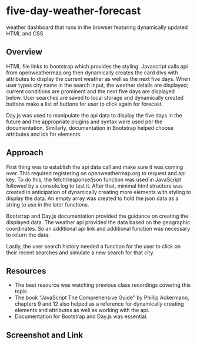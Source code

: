 # five-day-weather-forecast 

weather dashboard that runs in the browser featuring dynamically updated HTML and CSS

## Overview

HTML file links to bootstrap which provides the styling.  Javascript calls api from openweathermap.org then dynamically creates the card divs with attributes to display the current weather as well as the next five days.  When user types city name in the search input, the weather details are displayed; current conditions are prominent and the next five days are displayed below.  User searches are saved to local storage and dynamically created buttons make a list of buttons for user to click again for forecast.

Day.js was used to manipulate the api data to display the five days in the future and the appropriate plugins and syntax were used per the documentation.  Similarly, documentation in Bootstrap helped choose attributes and ids for elements.

## Approach

First thing was to establish the api data call and make sure it was coming over.  This required registering on openweathermap.org to request and api key.  To do this, the fetch/response/json function was used in JavaScript followed by a console.log to test it.   After that, minimal html structure was created in anticipation of dynamically creating more elements with styling to display the data.  An empty array was created to hold the json data as a string to use in the later functions.

Bootstrap and Day.js documentation provided the guidance on creating the displayed data. The weather api provided the data based on the geographic coordinates.  So an additional api link and additional function was necessary to return the data.

Lastly, the user search history needed a function for the user to click on their recent searches and simulate a new search for that city.

## Resources

 - The best resource was watching previous class recordings covering this topic.
 - The book "JavaScript The Comprehensive Guide" by Phillip Ackermann, chapters 9 and 12 also helped as a reference for dynamically creating elements and attributes as well as working with the api.
 - Documentation for Bootstrap and Day.js was essential. 

 ## Screenshot and Link

 

